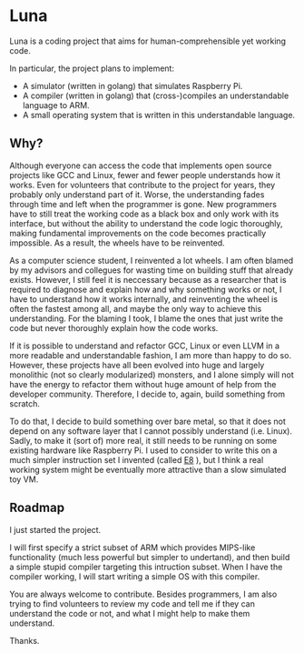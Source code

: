 # Luna

Luna is a coding project that aims for human-comprehensible yet
working code.

In particular, the project plans to implement:

- A simulator (written in golang) that simulates Raspberry Pi.
- A compiler (written in golang) that (cross-)compiles an
  understandable language to ARM.
- A small operating system that is written in this understandable
  language.

## Why?

Although everyone can access the code that implements open source
projects like GCC and Linux, fewer and fewer people understands how it
works. Even for volunteers that contribute to the project for years,
they probably only understand part of it. Worse, the understanding
fades through time and left when the programmer is gone. New
programmers have to still treat the working code as a black box and
only work with its interface, but without the ability to understand
the code logic thoroughly, making fundamental improvements on the code
becomes practically impossible. As a result, the wheels have to be
reinvented.

As a computer science student, I reinvented a lot wheels. I am often
blamed by my advisors and collegues for wasting time on building stuff
that already exists. However, I still feel it is neccessary because
as a researcher that is required to diagnose and explain how and why
something works or not, I have to understand how it works internally,
and reinventing the wheel is often the fastest among all, and maybe
the only way to achieve this understanding. For the blaming I took, I
blame the ones that just write the code but never thoroughly explain
how the code works.

If it is possible to understand and refactor GCC, Linux or even LLVM
in a more readable and understandable fashion, I am more than happy to
do so. However, these projects have all been evolved into huge and
largely monolithic (not so clearly modularized) monsters, and I alone
simply will not have the energy to refactor them without huge amount
of help from the developer community. Therefore, I decide to, again,
build something from scratch.

To do that, I decide to build something over bare metal, so that it
does not depend on any software layer that I cannot possibly
understand (i.e. Linux). Sadly, to make it (sort of) more real, it
still needs to be running on some existing hardware like Raspberry Pi.
I used to consider to write this on a much simpler instruction set I
invented (called [E8](http://e8vm.net) ), but I think a real working
system might be eventually more attractive than a slow simulated toy
VM.

## Roadmap

I just started the project.

I will first specify a strict subset of ARM which provides MIPS-like
functionality (much less powerful but simpler to undertand), and then
build a simple stupid compiler targeting this intruction subset. When
I have the compiler working, I will start writing a simple OS with
this compiler.

You are always welcome to contribute. Besides programmers, I am also
trying to find volunteers to review my code and tell me if they can
understand the code or not, and what I might help to make them
understand. 

Thanks.
